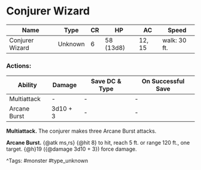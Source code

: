 # Conjurer Wizard

| Name | Type | CR | HP | AC | Speed |
|------|------|----|----|----|-------|
| Conjurer Wizard | Unknown | 6 | 58 (13d8) | 12, 15 | walk: 30 ft. |

### Actions:

| Ability | Damage | Save DC & Type | On Successful Save |
|---------|--------|----------------|--------------------|
| Multiattack | - | - | - |
| Arcane Burst | 3d10 + 3 | - | - |


**Multiattack.** The conjurer makes three Arcane Burst attacks.

**Arcane Burst.** {@atk ms,rs} {@hit 8} to hit, reach 5 ft. or range 120 ft., one target. {@h}19 ({@damage 3d10 + 3}) force damage.

^Tags: #monster #type_unknown